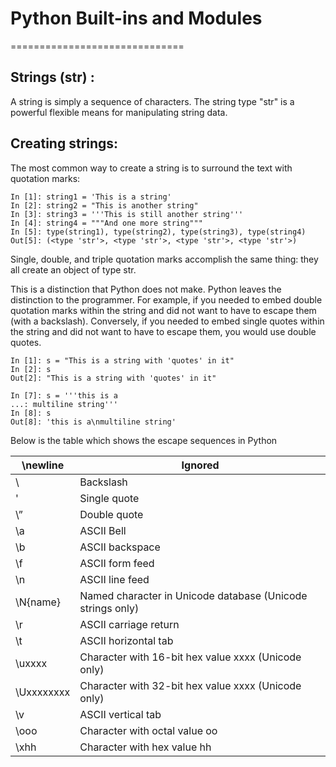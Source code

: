 # Python Built-ins and Modules
==============================

Strings (str) :
---------------
A string is simply a sequence of characters. The string type "str" is a powerful flexible means
for manipulating string data.

Creating strings:
-----------------
The most common way to create a string is to surround the text with quotation marks:
```
In [1]: string1 = 'This is a string'
In [2]: string2 = "This is another string"
In [3]: string3 = '''This is still another string'''
In [4]: string4 = """And one more string"""
In [5]: type(string1), type(string2), type(string3), type(string4)
Out[5]: (<type 'str'>, <type 'str'>, <type 'str'>, <type 'str'>)
```
Single, double, and triple quotation marks accomplish the same thing: they all create
an object of type str.

This is a distinction that Python does not make. Python leaves the distinction to the
programmer. For example, if you needed to embed double quotation marks within the
string and did not want to have to escape them (with a backslash). Conversely, if you
needed to embed single quotes within the string and did not want to have to escape
them, you would use double quotes.
```
In [1]: s = "This is a string with 'quotes' in it"
In [2]: s
Out[2]: "This is a string with 'quotes' in it"

In [7]: s = '''this is a
...: multiline string'''
In [8]: s
Out[8]: 'this is a\nmultiline string'
```
Below is the table which shows the escape sequences in Python

\newline | Ignored
---------|---------
\\ | Backslash
\' | Single quote
\” | Double quote
\a | ASCII Bell
\b | ASCII backspace
\f | ASCII form feed
\n | ASCII line feed
\N{name} | Named character in Unicode database (Unicode strings only)
\r | ASCII carriage return
\t | ASCII horizontal tab
\uxxxx | Character with 16-bit hex value xxxx (Unicode only)
\Uxxxxxxxx | Character with 32-bit hex value xxxx (Unicode only)
\v | ASCII vertical tab
\ooo | Character with octal value oo
\xhh | Character with hex value hh



